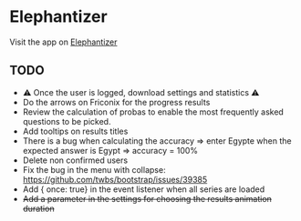 # Elephantizer

Visit the app on [Elephantizer](https://elephantizer.com)


## TODO

* ⚠ Once the user is logged, download settings and statistics ⚠
* Do the arrows on Friconix for the progress results
* Review the calculation of probas to enable the most frequently asked questions to be picked.
* Add tooltips on results titles
* There is a bug when calculating the accuracy => enter Egypte when the expected answer is Egypt => accuracy = 100%
* Delete non confirmed users
* Fix the bug in the menu with collapse: https://github.com/twbs/bootstrap/issues/39385
* Add { once: true} in the event listener when all series are loaded
* ~~Add a parameter in the settings for choosing the results animation duration~~
